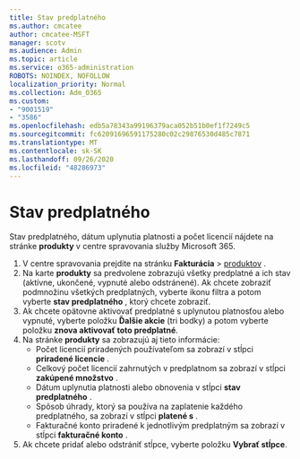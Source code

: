 ```yaml
---
title: Stav predplatného
ms.author: cmcatee
author: cmcatee-MSFT
manager: scotv
ms.audience: Admin
ms.topic: article
ms.service: o365-administration
ROBOTS: NOINDEX, NOFOLLOW
localization_priority: Normal
ms.collection: Adm_O365
ms.custom:
- "9001519"
- "3586"
ms.openlocfilehash: edb5a78343a99196379aca052b51b0ef1f7249c5
ms.sourcegitcommit: fc62091696591175280c02c29876530d485c7871
ms.translationtype: MT
ms.contentlocale: sk-SK
ms.lasthandoff: 09/26/2020
ms.locfileid: "48286973"
---
```

# <a name="subscription-status"></a>Stav predplatného

Stav predplatného, dátum uplynutia platnosti a počet licencií nájdete na stránke **produkty** v centre spravovania služby Microsoft 365.

1. V centre spravovania prejdite na stránku **Fakturácia**  >  [produktov](https://go.microsoft.com/fwlink/p/?linkid=842054) .
2. Na karte **produkty** sa predvolene zobrazujú všetky predplatné a ich stav (aktívne, ukončené, vypnuté alebo odstránené). Ak chcete zobraziť podmnožinu všetkých predplatných, vyberte ikonu filtra a potom vyberte **stav predplatného** , ktorý chcete zobraziť.
3. Ak chcete opätovne aktivovať predplatné s uplynutou platnosťou alebo vypnuté, vyberte položku **Ďalšie akcie** (tri bodky) a potom vyberte položku **znova aktivovať toto predplatné**.
4. Na stránke **produkty** sa zobrazujú aj tieto informácie:
    - Počet licencií priradených používateľom sa zobrazí v stĺpci **priradené licencie** .
    - Celkový počet licencií zahrnutých v predplatnom sa zobrazí v stĺpci **zakúpené množstvo** .
    - Dátum uplynutia platnosti alebo obnovenia v stĺpci **stav predplatného** .
    - Spôsob úhrady, ktorý sa používa na zaplatenie každého predplatného, sa zobrazí v stĺpci **platené s** .
    - Fakturačné konto priradené k jednotlivým predplatným sa zobrazí v stĺpci **fakturačné konto** .
5. Ak chcete pridať alebo odstrániť stĺpce, vyberte položku **Vybrať stĺpce**.